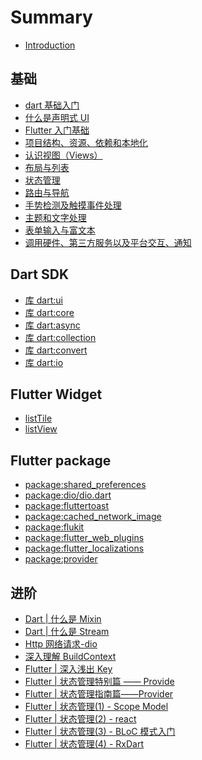# Summary

- [Introduction](README.md)

## 基础 <a id="ji-chu"></a>

- [dart 基础入门](/jichu/dart-getting.md)
- [什么是声明式 UI](/jichu/what-is-declarative-ui.md)
- [Flutter 入门基础](/jichu/flutter-getting.md)
- [项目结构、资源、依赖和本地化](/jichu/project-structure-resources.md)
- [认识视图（Views）](/jichu/know-view.md)
- [布局与列表]()
- [状态管理](/jichu/state-manage.md)
- [路由与导航](/jichu/route-and-navigation.md)
- [手势检测及触摸事件处理]()
- [主题和文字处理]()
- [表单输入与富文本]()
- [调用硬件、第三方服务以及平台交互、通知]()

## Dart SDK

- [库 dart:ui](/jichu/dart_sdk/dart_ui.md)
- [库 dart:core](/jichu/dart_sdk/dart_core.md)
- [库 dart:async](/jichu/dart_sdk/dart_async.md)
- [库 dart:collection](/jichu/dart_sdk/dart_collection.md)
- [库 dart:convert](/jichu/dart_sdk/dart_convert.md)
- [库 dart:io](/jichu/dart_sdk/dart_io.md)

## Flutter Widget

- [listTile](/jichu/flutter_widget/listTile.md)
- [listView](/jichu/flutter_widget/listView.md)

## Flutter package

- [package:shared_preferences](/jichu/flutter_package/shared_preferences.md)
- [package:dio/dio.dart](/jichu/flutter_package/dio.md)
- [package:fluttertoast](/jichu/flutter_package/fluttertoast.md)
- [package:cached_network_image](/jichu/flutter_package/cached_network_image.md)
- [package:flukit](/jichu/flutter_package/flukit.md)
- [package:flutter_web_plugins](/jichu/flutter_package/flutter_web_plugins.md)
- [package:flutter_localizations](/jichu/flutter_package/flutter_localizations.md)
- [package:provider](/jichu/flutter_package/provider.md)

## 进阶 <a id="advance"></a>

- [Dart | 什么是 Mixin](https://juejin.im/post/6844903686787825678)
- [Dart | 什么是 Stream](/advance/stream.md)
- [Http 网络请求-dio](/advance/dio-getting.md)
- [深入理解 BuildContext](https://juejin.im/post/6844903777565147150)
- [Flutter | 深入浅出 Key](https://juejin.im/post/6844903811870359559)
- [Flutter | 状态管理特别篇 —— Provide](https://juejin.im/post/6844903780253728781)
- [Flutter | 状态管理指南篇——Provider](https://juejin.im/post/6844903864852807694)
- [Flutter | 状态管理(1) - Scope Model](https://juejin.im/post/6844903680844496904)
- [Flutter | 状态管理(2) - react]()
- [Flutter | 状态管理(3) - BLoC 模式入门](/advance/bloc.md)
- [Flutter | 状态管理(4) - RxDart](/advance/rxdart.md)
